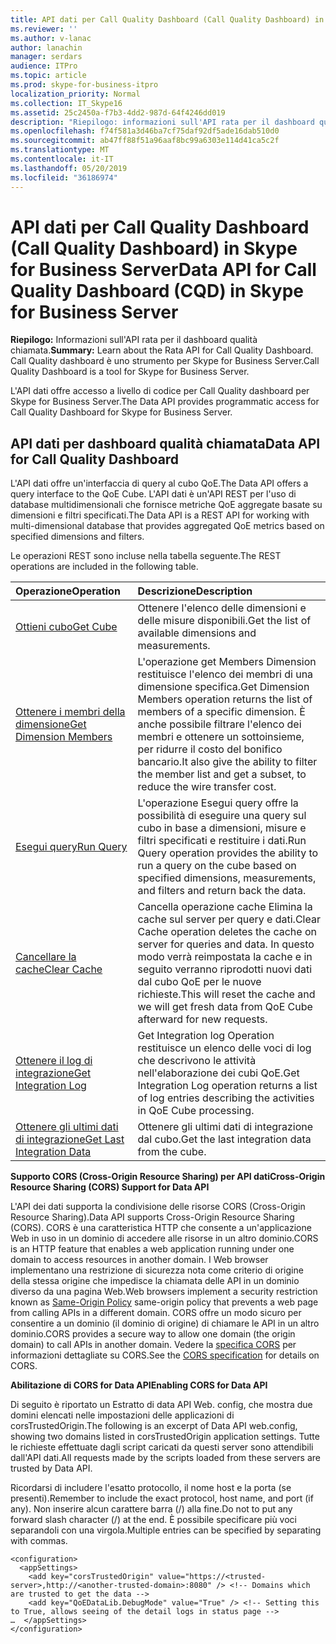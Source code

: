 ```yaml
---
title: API dati per Call Quality Dashboard (Call Quality Dashboard) in Skype for Business Server
ms.reviewer: ''
ms.author: v-lanac
author: lanachin
manager: serdars
audience: ITPro
ms.topic: article
ms.prod: skype-for-business-itpro
localization_priority: Normal
ms.collection: IT_Skype16
ms.assetid: 25c2450a-f7b3-4dd2-987d-64f4246dd019
description: "Riepilogo: informazioni sull'API rata per il dashboard qualità chiamata. Call Quality dashboard è uno strumento per Skype for Business Server."
ms.openlocfilehash: f74f581a3d46ba7cf75daf92df5ade16dab510d0
ms.sourcegitcommit: ab47ff88f51a96aaf8bc99a6303e114d41ca5c2f
ms.translationtype: MT
ms.contentlocale: it-IT
ms.lasthandoff: 05/20/2019
ms.locfileid: "36186974"
---
```

# <a name="data-api-for-call-quality-dashboard-cqd-in-skype-for-business-server"></a><span data-ttu-id="55afe-104">API dati per Call Quality Dashboard (Call Quality Dashboard) in Skype for Business Server</span><span class="sxs-lookup"><span data-stu-id="55afe-104">Data API for Call Quality Dashboard (CQD) in Skype for Business Server</span></span>
 
<span data-ttu-id="55afe-105">**Riepilogo:** Informazioni sull'API rata per il dashboard qualità chiamata.</span><span class="sxs-lookup"><span data-stu-id="55afe-105">**Summary:** Learn about the Rata API for Call Quality Dashboard.</span></span> <span data-ttu-id="55afe-106">Call Quality dashboard è uno strumento per Skype for Business Server.</span><span class="sxs-lookup"><span data-stu-id="55afe-106">Call Quality Dashboard is a tool for Skype for Business Server.</span></span>
  
<span data-ttu-id="55afe-107">L'API dati offre accesso a livello di codice per Call Quality dashboard per Skype for Business Server.</span><span class="sxs-lookup"><span data-stu-id="55afe-107">The Data API provides programmatic access for Call Quality Dashboard for Skype for Business Server.</span></span>
  
## <a name="data-api-for-call-quality-dashboard"></a><span data-ttu-id="55afe-108">API dati per dashboard qualità chiamata</span><span class="sxs-lookup"><span data-stu-id="55afe-108">Data API for Call Quality Dashboard</span></span>

<span data-ttu-id="55afe-109">L'API dati offre un'interfaccia di query al cubo QoE.</span><span class="sxs-lookup"><span data-stu-id="55afe-109">The Data API offers a query interface to the QoE Cube.</span></span> <span data-ttu-id="55afe-110">L'API dati è un'API REST per l'uso di database multidimensionali che fornisce metriche QoE aggregate basate su dimensioni e filtri specificati.</span><span class="sxs-lookup"><span data-stu-id="55afe-110">The Data API is a REST API for working with multi-dimensional database that provides aggregated QoE metrics based on specified dimensions and filters.</span></span>
  
<span data-ttu-id="55afe-111">Le operazioni REST sono incluse nella tabella seguente.</span><span class="sxs-lookup"><span data-stu-id="55afe-111">The REST operations are included in the following table.</span></span>
  

|<span data-ttu-id="55afe-112">**Operazione**</span><span class="sxs-lookup"><span data-stu-id="55afe-112">**Operation**</span></span>|<span data-ttu-id="55afe-113">**Descrizione**</span><span class="sxs-lookup"><span data-stu-id="55afe-113">**Description**</span></span>|
|:-----|:-----|
|[<span data-ttu-id="55afe-114">Ottieni cubo</span><span class="sxs-lookup"><span data-stu-id="55afe-114">Get Cube</span></span>](get-cube.md) <br/> |<span data-ttu-id="55afe-115">Ottenere l'elenco delle dimensioni e delle misure disponibili.</span><span class="sxs-lookup"><span data-stu-id="55afe-115">Get the list of available dimensions and measurements.</span></span>  <br/> |
|[<span data-ttu-id="55afe-116">Ottenere i membri della dimensione</span><span class="sxs-lookup"><span data-stu-id="55afe-116">Get Dimension Members</span></span>](get-dimension-members.md) <br/> |<span data-ttu-id="55afe-117">L'operazione get Members Dimension restituisce l'elenco dei membri di una dimensione specifica.</span><span class="sxs-lookup"><span data-stu-id="55afe-117">Get Dimension Members operation returns the list of members of a specific dimension.</span></span> <span data-ttu-id="55afe-118">È anche possibile filtrare l'elenco dei membri e ottenere un sottoinsieme, per ridurre il costo del bonifico bancario.</span><span class="sxs-lookup"><span data-stu-id="55afe-118">It also give the ability to filter the member list and get a subset, to reduce the wire transfer cost.</span></span>  <br/> |
|[<span data-ttu-id="55afe-119">Esegui query</span><span class="sxs-lookup"><span data-stu-id="55afe-119">Run Query</span></span>](run-query.md) <br/> |<span data-ttu-id="55afe-120">L'operazione Esegui query offre la possibilità di eseguire una query sul cubo in base a dimensioni, misure e filtri specificati e restituire i dati.</span><span class="sxs-lookup"><span data-stu-id="55afe-120">Run Query operation provides the ability to run a query on the cube based on specified dimensions, measurements, and filters and return back the data.</span></span>  <br/> |
|[<span data-ttu-id="55afe-121">Cancellare la cache</span><span class="sxs-lookup"><span data-stu-id="55afe-121">Clear Cache</span></span>](clear-cache.md) <br/> |<span data-ttu-id="55afe-122">Cancella operazione cache Elimina la cache sul server per query e dati.</span><span class="sxs-lookup"><span data-stu-id="55afe-122">Clear Cache operation deletes the cache on server for queries and data.</span></span> <span data-ttu-id="55afe-123">In questo modo verrà reimpostata la cache e in seguito verranno riprodotti nuovi dati dal cubo QoE per le nuove richieste.</span><span class="sxs-lookup"><span data-stu-id="55afe-123">This will reset the cache and we will get fresh data from QoE Cube afterward for new requests.</span></span>  <br/> |
|[<span data-ttu-id="55afe-124">Ottenere il log di integrazione</span><span class="sxs-lookup"><span data-stu-id="55afe-124">Get Integration Log</span></span>](get-integration-log.md) <br/> |<span data-ttu-id="55afe-125">Get Integration log Operation restituisce un elenco delle voci di log che descrivono le attività nell'elaborazione dei cubi QoE.</span><span class="sxs-lookup"><span data-stu-id="55afe-125">Get Integration Log operation returns a list of log entries describing the activities in QoE Cube processing.</span></span>  <br/> |
|[<span data-ttu-id="55afe-126">Ottenere gli ultimi dati di integrazione</span><span class="sxs-lookup"><span data-stu-id="55afe-126">Get Last Integration Data</span></span>](get-last-integration-data.md) <br/> |<span data-ttu-id="55afe-127">Ottenere gli ultimi dati di integrazione dal cubo.</span><span class="sxs-lookup"><span data-stu-id="55afe-127">Get the last integration data from the cube.</span></span>  <br/> |
   
 <span data-ttu-id="55afe-128">**Supporto CORS (Cross-Origin Resource Sharing) per API dati**</span><span class="sxs-lookup"><span data-stu-id="55afe-128">**Cross-Origin Resource Sharing (CORS) Support for Data API**</span></span>
  
<span data-ttu-id="55afe-129">L'API dei dati supporta la condivisione delle risorse CORS (Cross-Origin Resource Sharing).</span><span class="sxs-lookup"><span data-stu-id="55afe-129">Data API supports Cross-Origin Resource Sharing (CORS).</span></span> <span data-ttu-id="55afe-130">CORS è una caratteristica HTTP che consente a un'applicazione Web in uso in un dominio di accedere alle risorse in un altro dominio.</span><span class="sxs-lookup"><span data-stu-id="55afe-130">CORS is an HTTP feature that enables a web application running under one domain to access resources in another domain.</span></span> <span data-ttu-id="55afe-131">I Web browser implementano una restrizione [](https://www.w3.org/Security/wiki/Same_Origin_Policy) di sicurezza nota come criterio di origine della stessa origine che impedisce la chiamata delle API in un dominio diverso da una pagina Web.</span><span class="sxs-lookup"><span data-stu-id="55afe-131">Web browsers implement a security restriction known as [Same-Origin Policy](https://www.w3.org/Security/wiki/Same_Origin_Policy) same-origin policy that prevents a web page from calling APIs in a different domain.</span></span> <span data-ttu-id="55afe-132">CORS offre un modo sicuro per consentire a un dominio (il dominio di origine) di chiamare le API in un altro dominio.</span><span class="sxs-lookup"><span data-stu-id="55afe-132">CORS provides a secure way to allow one domain (the origin domain) to call APIs in another domain.</span></span> <span data-ttu-id="55afe-133">Vedere la [specifica CORS](https://www.w3.org/TR/cors/) per informazioni dettagliate su CORS.</span><span class="sxs-lookup"><span data-stu-id="55afe-133">See the [CORS specification](https://www.w3.org/TR/cors/) for details on CORS.</span></span>
  
 <span data-ttu-id="55afe-134">**Abilitazione di CORS for Data API**</span><span class="sxs-lookup"><span data-stu-id="55afe-134">**Enabling CORS for Data API**</span></span>
  
 <span data-ttu-id="55afe-135">Di seguito è riportato un Estratto di data API Web. config, che mostra due domini elencati nelle impostazioni delle applicazioni di corsTrustedOrigin.</span><span class="sxs-lookup"><span data-stu-id="55afe-135">The following is an excerpt of Data API web.config, showing two domains listed in corsTrustedOrigin application settings.</span></span> <span data-ttu-id="55afe-136">Tutte le richieste effettuate dagli script caricati da questi server sono attendibili dall'API dati.</span><span class="sxs-lookup"><span data-stu-id="55afe-136">All requests made by the scripts loaded from these servers are trusted by Data API.</span></span>
  
<span data-ttu-id="55afe-137">Ricordarsi di includere l'esatto protocollo, il nome host e la porta (se presenti).</span><span class="sxs-lookup"><span data-stu-id="55afe-137">Remember to include the exact protocol, host name, and port (if any).</span></span> <span data-ttu-id="55afe-138">Non inserire alcun carattere barra (/) alla fine.</span><span class="sxs-lookup"><span data-stu-id="55afe-138">Do not to put any forward slash character (/) at the end.</span></span> <span data-ttu-id="55afe-139">È possibile specificare più voci separandoli con una virgola.</span><span class="sxs-lookup"><span data-stu-id="55afe-139">Multiple entries can be specified by separating with commas.</span></span>
  
```
<configuration>
  <appSettings>
    <add key="corsTrustedOrigin" value="https://<trusted-server>,http://<another-trusted-domain>:8080" /> <!-- Domains which are trusted to get the data -->
    <add key="QoEDataLib.DebugMode" value="True" /> <!-- Setting this to True, allows seeing of the detail logs in status page -->
…  </appSettings>
</configuration>
```


